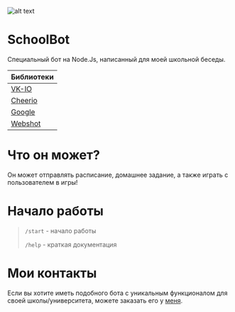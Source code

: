 ![alt text](https://pp.userapi.com/c851036/v851036626/18eb61/eVj7Z4ATJY8.jpg)

# SchoolBot

Специальный бот на Node.Js, написанный для моей школьной беседы.

Библиотеки|
---------------|
[VK-IO](https://github.com/negezor/vk-io)|
[Cheerio](https://github.com/cheeriojs/cheerio)|
[Google](https://github.com/jprichardson/node-google)|
[Webshot](https://github.com/brenden/node-webshot)|

# Что он может?

Он может отправлять расписание, домашнее задание, а также играть с пользователем в игры!

# Начало работы
>`/start` - начало работы
>
>`/help` - краткая документация

# Мои контакты
Если вы хотите иметь подобного бота с уникальным функционалом для своей школы/университета, можете заказать его у [меня](http://sashafromkvartalka.ru/order).
